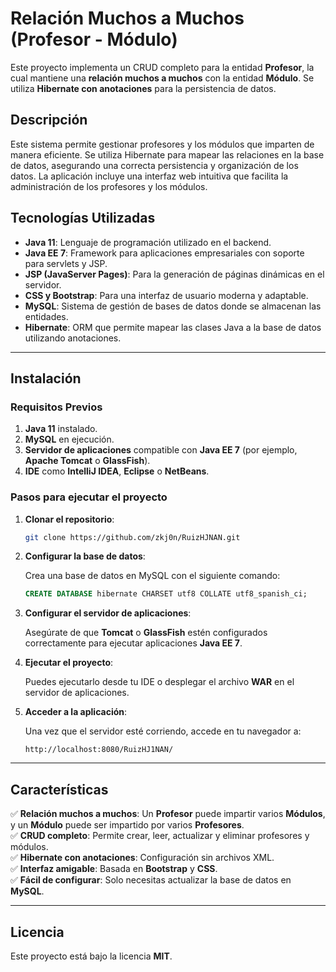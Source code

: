 # **Relación Muchos a Muchos (Profesor - Módulo)**

Este proyecto implementa un CRUD completo para la entidad **Profesor**, la cual mantiene una **relación muchos a muchos** con la entidad **Módulo**. Se utiliza **Hibernate con anotaciones** para la persistencia de datos.

## **Descripción**
Este sistema permite gestionar profesores y los módulos que imparten de manera eficiente. Se utiliza Hibernate para mapear las relaciones en la base de datos, asegurando una correcta persistencia y organización de los datos. La aplicación incluye una interfaz web intuitiva que facilita la administración de los profesores y los módulos.

## **Tecnologías Utilizadas**
- **Java 11**: Lenguaje de programación utilizado en el backend.
- **Java EE 7**: Framework para aplicaciones empresariales con soporte para servlets y JSP.
- **JSP (JavaServer Pages)**: Para la generación de páginas dinámicas en el servidor.
- **CSS y Bootstrap**: Para una interfaz de usuario moderna y adaptable.
- **MySQL**: Sistema de gestión de bases de datos donde se almacenan las entidades.
- **Hibernate**: ORM que permite mapear las clases Java a la base de datos utilizando anotaciones.

---

## **Instalación**

### **Requisitos Previos**
1. **Java 11** instalado.
2. **MySQL** en ejecución.
3. **Servidor de aplicaciones** compatible con **Java EE 7** (por ejemplo, **Apache Tomcat** o **GlassFish**).
4. **IDE** como **IntelliJ IDEA**, **Eclipse** o **NetBeans**.

### **Pasos para ejecutar el proyecto**

1. **Clonar el repositorio**:

   ```bash
   git clone https://github.com/zkj0n/RuizHJNAN.git
   ```

2. **Configurar la base de datos**:

   Crea una base de datos en MySQL con el siguiente comando:

   ```sql
   CREATE DATABASE hibernate CHARSET utf8 COLLATE utf8_spanish_ci;
   ```

3. **Configurar el servidor de aplicaciones**:

   Asegúrate de que **Tomcat** o **GlassFish** estén configurados correctamente para ejecutar aplicaciones **Java EE 7**.

4. **Ejecutar el proyecto**:

   Puedes ejecutarlo desde tu IDE o desplegar el archivo **WAR** en el servidor de aplicaciones.

5. **Acceder a la aplicación**:

   Una vez que el servidor esté corriendo, accede en tu navegador a:

   ```text
   http://localhost:8080/RuizHJ1NAN/
   ```

---

## **Características**
✅ **Relación muchos a muchos**: Un **Profesor** puede impartir varios **Módulos**, y un **Módulo** puede ser impartido por varios **Profesores**.  
✅ **CRUD completo**: Permite crear, leer, actualizar y eliminar profesores y módulos.  
✅ **Hibernate con anotaciones**: Configuración sin archivos XML.  
✅ **Interfaz amigable**: Basada en **Bootstrap** y **CSS**.  
✅ **Fácil de configurar**: Solo necesitas actualizar la base de datos en **MySQL**.

---

## **Licencia**
Este proyecto está bajo la licencia **MIT**.
